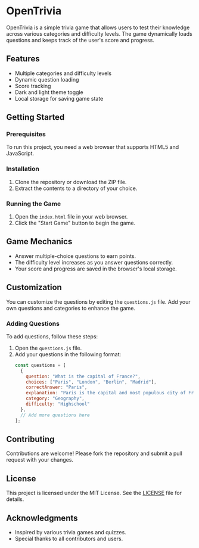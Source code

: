# OpenTrivia

OpenTrivia is a simple trivia game that allows users to test their knowledge across various categories and difficulty levels. The game dynamically loads questions and keeps track of the user's score and progress.

## Features

- Multiple categories and difficulty levels
- Dynamic question loading
- Score tracking
- Dark and light theme toggle
- Local storage for saving game state

## Getting Started

### Prerequisites

To run this project, you need a web browser that supports HTML5 and JavaScript.

### Installation

1. Clone the repository or download the ZIP file.
2. Extract the contents to a directory of your choice.

### Running the Game

1. Open the `index.html` file in your web browser.
2. Click the "Start Game" button to begin the game.

## Game Mechanics

- Answer multiple-choice questions to earn points.
- The difficulty level increases as you answer questions correctly.
- Your score and progress are saved in the browser's local storage.

## Customization

You can customize the questions by editing the `questions.js` file. Add your own questions and categories to enhance the game.

### Adding Questions

To add questions, follow these steps:

1. Open the `questions.js` file.
2. Add your questions in the following format:
    ```javascript
    const questions = [
      {
        question: "What is the capital of France?",
        choices: ["Paris", "London", "Berlin", "Madrid"],
        correctAnswer: "Paris",
        explanation: "Paris is the capital and most populous city of France.",
        category: "Geography",
        difficulty: "Highschool"
      },
      // Add more questions here
    ];
    ```

## Contributing

Contributions are welcome! Please fork the repository and submit a pull request with your changes.

## License

This project is licensed under the MIT License. See the [LICENSE](LICENSE) file for details.

## Acknowledgments

- Inspired by various trivia games and quizzes.
- Special thanks to all contributors and users.

